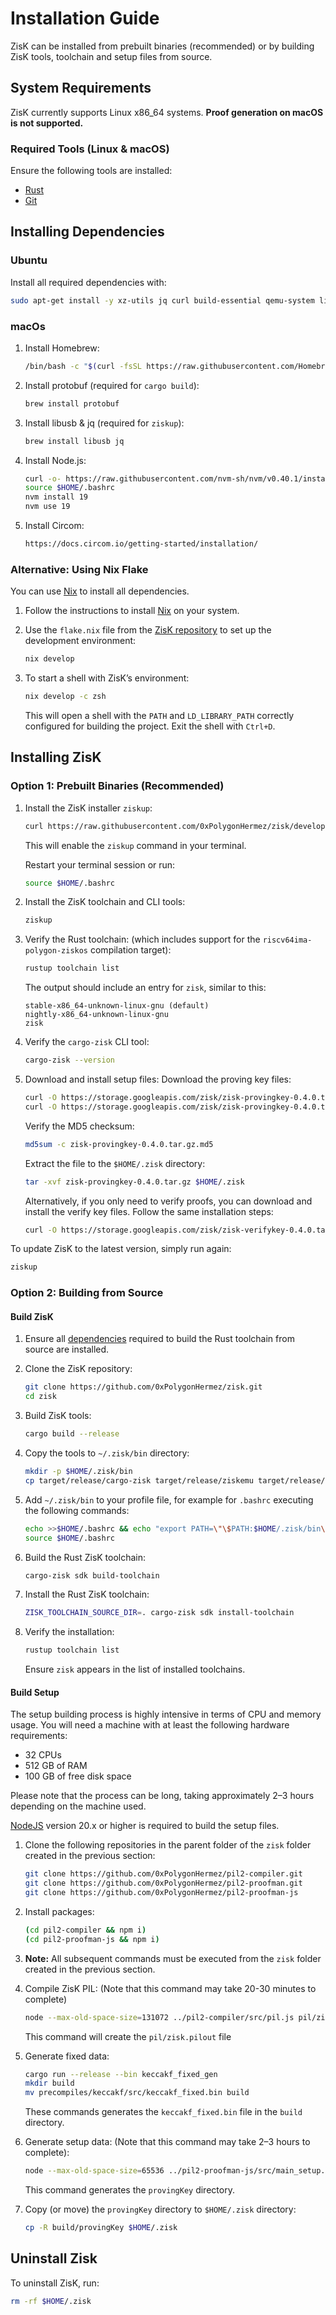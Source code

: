 # Installation Guide

ZisK can be installed from prebuilt binaries (recommended) or by building ZisK tools, toolchain and setup files from source.

## System Requirements

ZisK currently supports Linux x86_64 systems. **Proof generation on macOS is not supported.**

### Required Tools (Linux & macOS)

Ensure the following tools are installed:
* [Rust](https://www.rust-lang.org/tools/install)
* [Git](https://git-scm.com/book/en/v2/Getting-Started-Installing-Git)

## Installing Dependencies

### Ubuntu

Install all required dependencies with:
```bash
sudo apt-get install -y xz-utils jq curl build-essential qemu-system libomp-dev libgmp-dev nlohmann-json3-dev protobuf-compiler uuid-dev libgrpc++-dev libsecp256k1-dev libsodium-dev libpqxx-dev nasm
```

### macOs

1. Install Homebrew:
    ```bash
    /bin/bash -c "$(curl -fsSL https://raw.githubusercontent.com/Homebrew/install/HEAD/install.sh)"
    ```

2. Install protobuf (required for `cargo build`):
    ```bash
    brew install protobuf
    ```

3. Install libusb & jq (required for `ziskup`):
    ```bash
    brew install libusb jq
    ```

4. Install Node.js:
    ```bash
    curl -o- https://raw.githubusercontent.com/nvm-sh/nvm/v0.40.1/install.sh | bash
    source $HOME/.bashrc
    nvm install 19
    nvm use 19
    ```

5. Install Circom:
    ```bash
    https://docs.circom.io/getting-started/installation/
    ```

### Alternative: Using Nix Flake

You can use [Nix](https://github.com/NixOS/nix) to install all dependencies.

1. Follow the instructions to install [Nix](https://determinate.systems/nix/) on your system.

2. Use the `flake.nix` file from the [ZisK repository](https://github.com/0xPolygonHermez/zisk/blob/develop/flake.nix) to set up the development environment:
    ```bash
    nix develop
    ```

3. To start a shell with ZisK’s environment:
    ```bash
    nix develop -c zsh
    ```
    This will open a shell with the `PATH` and `LD_LIBRARY_PATH` correctly configured for building the project. Exit the shell with `Ctrl+D`.

## Installing ZisK

### Option 1: Prebuilt Binaries (Recommended)

1. Install the ZisK installer `ziskup`:
    ```bash
    curl https://raw.githubusercontent.com/0xPolygonHermez/zisk/develop/ziskup/install.sh  | bash
    ```
    This will enable the `ziskup` command in your terminal. 
    
    Restart your terminal session or run:
    ```bash
    source $HOME/.bashrc
    ```

2. Install the ZisK toolchain and CLI tools:
    ```bash
    ziskup
    ```

3. Verify the Rust toolchain: (which includes support for the `riscv64ima-polygon-ziskos` compilation target):
    ```bash
    rustup toolchain list
    ```

    The output should include an entry for `zisk`, similar to this:
    ```
    stable-x86_64-unknown-linux-gnu (default)
    nightly-x86_64-unknown-linux-gnu
    zisk
    ```

4. Verify the `cargo-zisk` CLI tool:
    ```bash
    cargo-zisk --version
    ```

5. Download and install setup files:
    Download the proving key files:
    ```bash
    curl -O https://storage.googleapis.com/zisk/zisk-provingkey-0.4.0.tar.gz
    curl -O https://storage.googleapis.com/zisk/zisk-provingkey-0.4.0.tar.gz.md5
    ```

    Verify the MD5 checksum:
    ```bash
    md5sum -c zisk-provingkey-0.4.0.tar.gz.md5
    ```

    Extract the file to the `$HOME/.zisk` directory:
    ```bash
    tar -xvf zisk-provingkey-0.4.0.tar.gz $HOME/.zisk
    ```

    Alternatively, if you only need to verify proofs, you can download and install the verify key files. Follow the same installation steps:
     ```bash
    curl -O https://storage.googleapis.com/zisk/zisk-verifykey-0.4.0.tar.gz
    ```    

To update ZisK to the latest version, simply run again:
```bash
ziskup
```

### Option 2: Building from Source

#### Build ZisK

1. Ensure all [dependencies](https://github.com/rust-lang/rust/blob/master/INSTALL.md#dependencies) required to build the Rust toolchain from source are installed.

2. Clone the ZisK repository:
    ```bash
    git clone https://github.com/0xPolygonHermez/zisk.git
    cd zisk
    ```

3. Build ZisK tools:
    ```bash
    cargo build --release
    ```

4. Copy the tools to `~/.zisk/bin` directory:
    ```bash
    mkdir -p $HOME/.zisk/bin
    cp target/release/cargo-zisk target/release/ziskemu target/release/riscv2zisk target/release/libzisk_witness.so $HOME/.zisk/bin
    ```

5. Add `~/.zisk/bin` to your profile file, for example for `.bashrc` executing the following commands:
    ```bash
    echo >>$HOME/.bashrc && echo "export PATH=\"\$PATH:$HOME/.zisk/bin\"" >> $HOME/.bashrc
    source $HOME/.bashrc
    ```

6. Build the Rust ZisK toolchain:
    ```bash
    cargo-zisk sdk build-toolchain
    ```

7. Install the Rust ZisK toolchain:
    ```bash
    ZISK_TOOLCHAIN_SOURCE_DIR=. cargo-zisk sdk install-toolchain
    ```

8. Verify the installation:
    ```bash
    rustup toolchain list
    ```
    Ensure `zisk` appears in the list of installed toolchains.

#### Build Setup

The setup building process is highly intensive in terms of CPU and memory usage. You will need a machine with at least the following hardware requirements:

* 32 CPUs
* 512 GB of RAM
* 100 GB of free disk space

Please note that the process can be long, taking approximately 2–3 hours depending on the machine used.

[NodeJS](https://nodejs.org/en/download) version 20.x or higher is required to build the setup files.

1. Clone the following repositories in the parent folder of the `zisk` folder created in the previous section:
    ```bash
    git clone https://github.com/0xPolygonHermez/pil2-compiler.git
    git clone https://github.com/0xPolygonHermez/pil2-proofman.git
    git clone https://github.com/0xPolygonHermez/pil2-proofman-js
    ```
2. Install packages:
    ```bash
    (cd pil2-compiler && npm i)
    (cd pil2-proofman-js && npm i)

3. **Note:** All subsequent commands must be executed from the `zisk` folder created in the previous section.

4. Compile ZisK PIL: (Note that this command may take 20-30 minutes to complete)
    ```bash
    node --max-old-space-size=131072 ../pil2-compiler/src/pil.js pil/zisk.pil -I pil,../pil2-proofman/pil2-components/lib/std/pil,state-machines,precompiles -o pil/zisk.pilout
    ```

    This command will create the `pil/zisk.pilout` file

5. Generate fixed data:
    ```bash
    cargo run --release --bin keccakf_fixed_gen
    mkdir build
    mv precompiles/keccakf/src/keccakf_fixed.bin build
    ```

    These commands generates the `keccakf_fixed.bin` file in the `build` directory.

6. Generate setup data: (Note that this command may take 2–3 hours to complete):
    ```bash
    node --max-old-space-size=65536 ../pil2-proofman-js/src/main_setup.js -a ./pil/zisk.pilout -b build -i ./build/keccakf_fixed.bin -r
    ```

    This command generates the `provingKey` directory.

7. Copy (or move) the `provingKey` directory to `$HOME/.zisk` directory:

    ```bash
    cp -R build/provingKey $HOME/.zisk
    ```

## Uninstall Zisk
To uninstall ZisK, run:

```bash
rm -rf $HOME/.zisk
```
